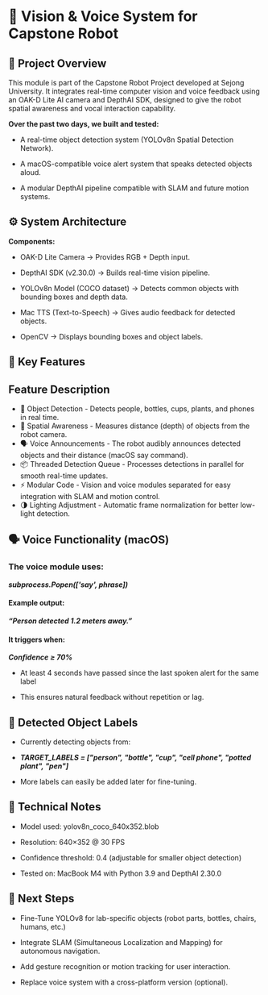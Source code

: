# 🧾 Vision & Voice System for Capstone Robot
## 📌 Project Overview

This module is part of the Capstone Robot Project developed at Sejong University.
It integrates real-time computer vision and voice feedback using an OAK-D Lite AI camera and DepthAI SDK, designed to give the robot spatial awareness and vocal interaction capability.

**Over the past two days, we built and tested:**

- A real-time object detection system (YOLOv8n Spatial Detection Network).

- A macOS-compatible voice alert system that speaks detected objects aloud.

- A modular DepthAI pipeline compatible with SLAM and future motion systems.




## ⚙️ System Architecture

**Components:**

- OAK-D Lite Camera → Provides RGB + Depth input.

- DepthAI SDK (v2.30.0) → Builds real-time vision pipeline.

- YOLOv8n Model (COCO dataset) → Detects common objects with bounding boxes and depth data.

- Mac TTS (Text-to-Speech) → Gives audio feedback for detected objects.

- OpenCV → Displays bounding boxes and object labels.



## 🎯 Key Features
## Feature	Description
- 🎥 Object Detection	- Detects people, bottles, cups, plants, and phones in real time.
- 🧠 Spatial Awareness	- Measures distance (depth) of objects from the robot camera.
- 🗣️ Voice Announcements	- The robot audibly announces detected objects and their distance (macOS say command).
- 📦 Threaded Detection Queue	- Processes detections in parallel for smooth real-time updates.
- ⚡ Modular Code	- Vision and voice modules separated for easy integration with SLAM and motion control.
- 🌗 Lighting Adjustment	- Automatic frame normalization for better low-light detection.



## 🗣️ Voice Functionality (macOS)

### The voice module uses:

***subprocess.Popen(['say', phrase])***


#### Example output:

***“Person detected 1.2 meters away.”***

#### It triggers when:

***Confidence ≥ 70%***

- At least 4 seconds have passed since the last spoken alert for the same label

- This ensures natural feedback without repetition or lag.


## 📍 Detected Object Labels

- Currently detecting objects from:

- ***TARGET_LABELS = ["person", "bottle", "cup", "cell phone", "potted plant", "pen"]***


- More labels can easily be added later for fine-tuning.


## 🧩 Technical Notes

- Model used: yolov8n_coco_640x352.blob

- Resolution: 640×352 @ 30 FPS

- Confidence threshold: 0.4 (adjustable for smaller object detection)

- Tested on: MacBook M4 with Python 3.9 and DepthAI 2.30.0



## 🚀 Next Steps

- Fine-Tune YOLOv8 for lab-specific objects (robot parts, bottles, chairs, humans, etc.)

- Integrate SLAM (Simultaneous Localization and Mapping) for autonomous navigation.

- Add gesture recognition or motion tracking for user interaction.

- Replace voice system with a cross-platform version (optional).
